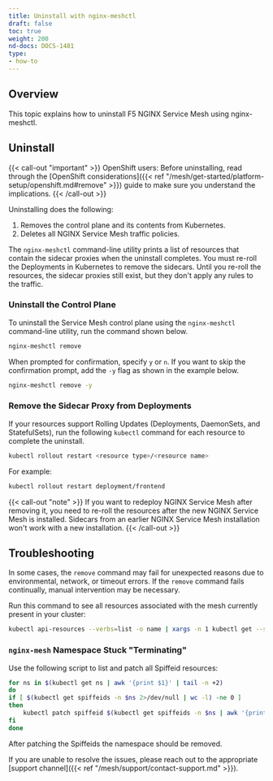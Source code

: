 ```yaml
---
title: Uninstall with nginx-meshctl
draft: false
toc: true
weight: 200
nd-docs: DOCS-1481
type:
- how-to
---
```


## Overview

This topic explains how to uninstall F5 NGINX Service Mesh using nginx-meshctl.

## Uninstall

{{< call-out "important" >}}
OpenShift users: Before uninstalling, read through the [OpenShift considerations]({{< ref "/mesh/get-started/platform-setup/openshift.md#remove" >}}) guide to make sure you understand the implications.
{{< /call-out >}}

Uninstalling does the following:

1. Removes the control plane and its contents from Kubernetes.
2. Deletes all NGINX Service Mesh traffic policies.

The `nginx-meshctl` command-line utility prints a list of resources that contain the sidecar proxies when the uninstall completes. You must re-roll the Deployments in Kubernetes to remove the sidecars. Until you re-roll the resources, the sidecar proxies still exist, but they don't apply any rules to the traffic.

### Uninstall the Control Plane

To uninstall the Service Mesh control plane using the `nginx-meshctl` command-line utility, run the command shown below.

```bash
nginx-meshctl remove
```

When prompted for confirmation, specify `y` or `n`.
If you want to skip the confirmation prompt, add the `-y` flag as shown in the example below.

```bash
nginx-meshctl remove -y
```

### Remove the Sidecar Proxy from Deployments

If your resources support Rolling Updates (Deployments, DaemonSets, and StatefulSets), run the following `kubectl` command for each resource to complete the uninstall.

```bash
kubectl rollout restart <resource type>/<resource name>
```

For example:

```bash
kubectl rollout restart deployment/frontend
```

{{< call-out "note" >}}
If you want to redeploy NGINX Service Mesh after removing it, you need to re-roll the resources after the new NGINX Service Mesh is installed. Sidecars from an earlier NGINX Service Mesh installation won't work with a new installation.
{{< /call-out >}}

## Troubleshooting

In some cases, the `remove` command may fail for unexpected reasons due to environmental, network, or timeout errors. If the `remove` command fails continually, manual intervention may be necessary.

Run this command to see all resources associated with the mesh currently present in your cluster:

```bash
kubectl api-resources --verbs=list -o name | xargs -n 1 kubectl get --show-kind --ignore-not-found -l app.kubernetes.io/part-of=nginx-service-mesh -A
```

### `nginx-mesh` Namespace Stuck "Terminating"

Use the following script to list and patch all Spiffeid resources:

```bash
for ns in $(kubectl get ns | awk '{print $1}' | tail -n +2)
do
if [ $(kubectl get spiffeids -n $ns 2>/dev/null | wc -l) -ne 0 ]
then
    kubectl patch spiffeid $(kubectl get spiffeids -n $ns | awk '{print $1}' | tail -n +2) --type='merge' -p '{"metadata":{"finalizers":null}}' -n $ns
fi
done
```

After patching the Spiffeids the namespace should be removed.

If you are unable to resolve the issues, please reach out to the appropriate [support channel]({{< ref "/mesh/support/contact-support.md" >}}).
